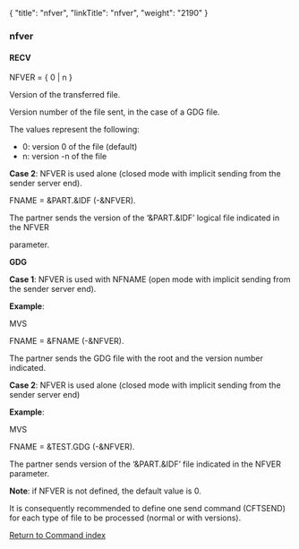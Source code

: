 {
    "title": "nfver",
    "linkTitle": "nfver",
    "weight": "2190"
}<span id="nfver"></span>

### nfver

#### RECV

NFVER = { 0
| n }

Version of the transferred file.

Version number of the file sent, in the case of a GDG file.

The values represent the following:

- 0: version 0 of
    the file (default)
- n: version -n of
    the file

**Case 2**: NFVER is used alone
(closed mode with implicit sending from the sender server end).

FNAME = &PART.&IDF (-&NFVER).

The partner sends the version of the ‘&PART.&IDF’ logical file
indicated in the NFVER

parameter.

<span style="font-weight: bold;">GDG</span>

<span style="font-weight: bold;">Case 1</span>: NFVER is used with NFNAME
(open mode with implicit sending from the sender server end).

<span style="font-weight: bold;">Example</span>:

MVS

FNAME = &FNAME (-&NFVER).

The partner sends the GDG file with the root and the version number
indicated.

<span style="font-weight: bold;">Case 2</span>: NFVER is used alone
(closed mode with implicit sending from the sender server end)

<span style="font-weight: bold;">Example</span>:

MVS

FNAME = &TEST.GDG (-&NFVER).

The partner sends version of the ‘&PART.&IDF’ file indicated
in the NFVER parameter.

<span style="font-weight: bold;">Note</span>: if NFVER is not defined,
the default value is 0.

It is consequently recommended to define one send command (CFTSEND)
for each type of file to be processed (normal or with versions).

[Return to Command index](../../)

